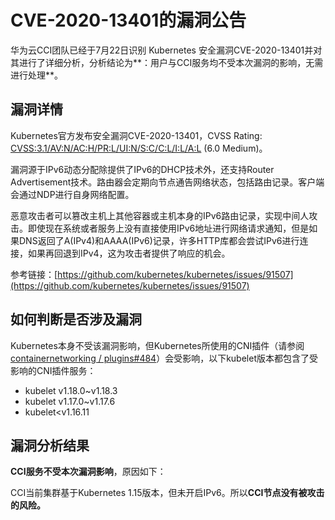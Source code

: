 # CVE-2020-13401的漏洞公告<a name="cci_01_0101"></a>

华为云CCI团队已经于7月22日识别 Kubernetes 安全漏洞CVE-2020-13401并对其进行了详细分析，分析结论为**：用户与CCI服务均不受本次漏洞的影响，无需进行处理**。

## 漏洞详情<a name="section181816735213"></a>

Kubernetes官方发布安全漏洞CVE-2020-13401，CVSS Rating:  [CVSS:3.1/AV:N/AC:H/PR:L/UI:N/S:C/C:L/I:L/A:L](https://www.first.org/cvss/calculator/3.1#CVSS:3.1/AV:N/AC:H/PR:L/UI:N/S:C/C:L/I:L/A:L)  \(6.0 Medium\)。

漏洞源于IPv6动态分配除提供了IPv6的DHCP技术外，还支持Router Advertisement技术。路由器会定期向节点通告网络状态，包括路由记录。客户端会通过NDP进行自身网络配置。

恶意攻击者可以篡改主机上其他容器或主机本身的IPv6路由记录，实现中间人攻击。即使现在系统或者服务上没有直接使用IPv6地址进行网络请求通知，但是如果DNS返回了A\(IPv4\)和AAAA\(IPv6\)记录，许多HTTP库都会尝试IPv6进行连接，如果再回退到IPv4，这为攻击者提供了响应的机会。

参考链接：[https://github.com/kubernetes/kubernetes/issues/91507](https://github.com/kubernetes/kubernetes/issues/91507)

## 如何判断是否涉及漏洞<a name="section11312104375313"></a>

Kubernetes本身不受该漏洞影响，但Kubernetes所使用的CNI插件（请参阅[containernetworking / plugins\#484](https://github.com/containernetworking/plugins/pull/484)）会受影响，以下kubelet版本都包含了受影响的CNI插件服务：

-   kubelet v1.18.0\~v1.18.3
-   kubelet v1.17.0\~v1.17.6
-   kubelet<v1.16.11

## 漏洞分析结果<a name="section18384755205312"></a>

**CCI服务不受本次漏洞影响**，原因如下：

CCI当前集群基于Kubernetes 1.15版本，但未开启IPv6。所以**CCI节点没有被攻击的风险。**

